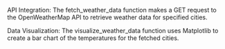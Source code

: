 API Integration: The fetch_weather_data function makes a GET request to the OpenWeatherMap API to retrieve weather data for specified cities.

Data Visualization: The visualize_weather_data function uses Matplotlib to create a bar chart of the temperatures for the fetched cities.
